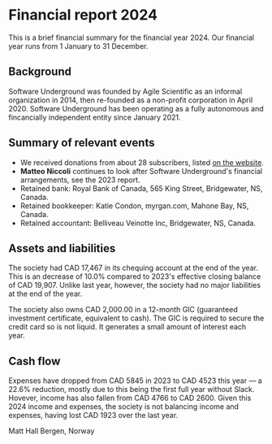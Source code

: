 # Financial report 2024

This is a brief financial summary for the financial year 2024. Our financial year runs from 1 January to 31 December.


## Background

Software Underground was founded by Agile Scientific as an informal organization in 2014, then re-founded as a non-profit corporation in April 2020. Software Underground has been operating as a fully autonomous and fincancially independent entity since January 2021.


## Summary of relevant events

- We received donations from about 28 subscribers, listed [on the website](https://softwareunderground.org/supporters).
- **Matteo Niccoli** continues to look after Software Underground's financial arrangements, see the 2023 report.
- Retained bank: Royal Bank of Canada, 565 King Street, Bridgewater, NS, Canada.
- Retained bookkeeper: Katie Condon, myrgan.com, Mahone Bay, NS, Canada.
- Retained accountant: Belliveau Veinotte Inc, Bridgewater, NS, Canada.


## Assets and liabilities

The society had CAD 17,467 in its chequing account at the end of the year. This is an decrease of 10.0% compared to 2023's effective closing balance of CAD 19,907. Unlike last year, however, the society had no major liabilities at the end of the year.

The society also owns CAD 2,000.00 in a 12-month GIC (guaranteed investment certificate, equivalent to cash). The GIC is required to secure the credit card so is not liquid. It generates a small amount of interest each year.


## Cash flow

Expenses have dropped from CAD 5845 in 2023 to CAD 4523 this year &mdash; a 22.6% reduction, mostly due to this being the first full year without Slack. Hovever, income has also fallen from CAD 4766 to CAD 2600. Given this 2024 income and expenses, the society is not balancing income and expenses, having lost CAD 1923 over the last year.


Matt Hall
Bergen, Norway
